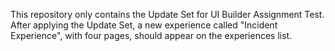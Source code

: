 This repository only contains the Update Set for UI Builder Assignment Test.
After applying the Update Set, a new experience called "Incident Experience", with four pages, should appear on the experiences list.
